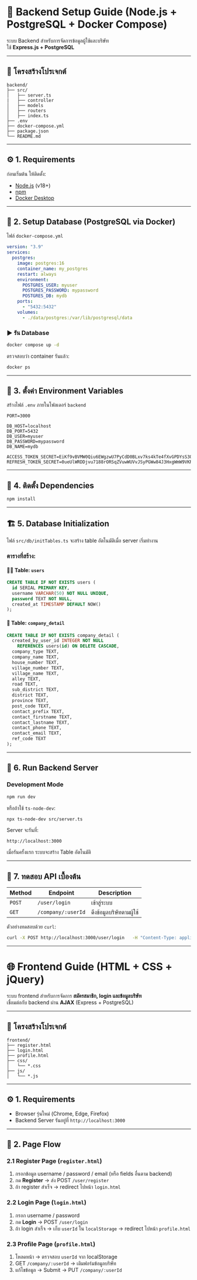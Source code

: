 # 🚀 Backend Setup Guide (Node.js + PostgreSQL + Docker Compose)

ระบบ Backend สำหรับการจัดการข้อมูลผู้ใช้และบริษัท  
ใช้ **Express.js + PostgreSQL**  

---

## 📂 โครงสร้างโปรเจกต์

```
backend/
├── src/
│   ├── server.ts
|   ├── controller
│   ├── models 
│   ├── routers
│   ├── index.ts
├── .env
├── docker-compose.yml
├── package.json
└── README.md
```

---

## ⚙️ 1. Requirements

ก่อนเริ่มต้น ให้ติดตั้ง:

- [Node.js](https://nodejs.org/) (v18+)
- [npm](https://www.npmjs.com/)
- [Docker Desktop](https://www.docker.com/products/docker-desktop/)

---

## 🐘 2. Setup Database (PostgreSQL via Docker)

ไฟล์ `docker-compose.yml`

```yaml
version: "3.9"
services:
  postgres:
    image: postgres:16
    container_name: my_postgres
    restart: always
    environment:
      POSTGRES_USER: myuser
      POSTGRES_PASSWORD: mypassword
      POSTGRES_DB: mydb
    ports:
      - "5432:5432"
    volumes:
      - ./data/postgres:/var/lib/postgresql/data
```

### ▶️ รัน Database

```bash
docker compose up -d
```

ตรวจสอบว่า container รันแล้ว:

```bash
docker ps
```

---

## 🔑 3. ตั้งค่า Environment Variables

สร้างไฟล์ `.env` ภายในโฟลเดอร์ `backend`

```env
PORT=3000

DB_HOST=localhost
DB_PORT=5432
DB_USER=myuser
DB_PASSWORD=mypassword
DB_NAME=mydb

ACCESS_TOKEN_SECRET=EiKf9vBVMW0Qiu6EWgzwU7PyCdD0BLxv7ks4kTe4fXvGPDYsS3QT3wugV4ReGopt
REFRESH_TOKEN_SECRET=0ueUlWRDDjvu7188rORSqZVuwWUVvJSyPGWw84J3HxgWmW9VKRP4RFzW2Imvb1Jr
```

---

## 💾 4. ติดตั้ง Dependencies

```bash
npm install
```

---

## 🏗️ 5. Database Initialization

ไฟล์ `src/db/initTables.ts` จะสร้าง table อัตโนมัติเมื่อ server เริ่มทำงาน

### ตารางที่สร้าง:
#### 🧍‍♂️ Table: `users`
```sql
CREATE TABLE IF NOT EXISTS users (
  id SERIAL PRIMARY KEY,
  username VARCHAR(50) NOT NULL UNIQUE,
  password TEXT NOT NULL,
  created_at TIMESTAMP DEFAULT NOW()
);
```

#### 🏢 Table: `company_detail`
```sql
CREATE TABLE IF NOT EXISTS company_detail (
  created_by_user_id INTEGER NOT NULL
    REFERENCES users(id) ON DELETE CASCADE,
  company_type TEXT,
  company_name TEXT,
  house_number TEXT,
  village_number TEXT,
  village_name TEXT,
  alley TEXT,
  road TEXT,
  sub_district TEXT,
  district TEXT,
  province TEXT,
  post_code TEXT,
  contact_prefix TEXT,
  contact_firstname TEXT,
  contact_lastname TEXT,
  contact_phone TEXT,
  contact_email TEXT,
  ref_code TEXT
);
```

---

## 🚀 6. Run Backend Server

### Development Mode
```bash
npm run dev
```

หรือถ้าใช้ `ts-node-dev`:
```bash
npx ts-node-dev src/server.ts
```

Server จะรันที่:
```
http://localhost:3000
```

เมื่อรันครั้งแรก ระบบจะสร้าง Table อัตโนมัติ

---

## 🧪 7. ทดสอบ API เบื้องต้น

| Method | Endpoint | Description |
|--------|-----------|-------------|
| `POST` | `/user/login` | เข้าสู่ระบบ |
| `GET`  | `/company/:userId` | ดึงข้อมูลบริษัทตามผู้ใช้ |


ตัวอย่างทดสอบด้วย `curl`:
```bash
curl -X POST http://localhost:3000/user/login   -H "Content-Type: application/json"   -d '{"username":"admin","password":"1234"}'
```
---
# 🌐 Frontend Guide (HTML + CSS + jQuery)

ระบบ frontend สำหรับการจัดการ **สมัครสมาชิก, login และข้อมูลบริษัท**  
เชื่อมต่อกับ backend ผ่าน **AJAX** (Express + PostgreSQL)

---

## 📂 โครงสร้างโปรเจกต์

```
frontend/
├── register.html
├── login.html
├── profile.html
├── css/
│   └── *.css
├── js/
│   └── *.js
```

---

## ⚙️ 1. Requirements

- Browser รุ่นใหม่ (Chrome, Edge, Firefox)
- Backend Server รันอยู่ที่ `http://localhost:3000`

---

## 📝 2. Page Flow

### 2.1 Register Page (`register.html`)

1. กรอกข้อมูล username / password / email (หรือ fields อื่นตาม backend)  
2. กด **Register** → ส่ง POST `/user/register`  
3. ถ้า register สำเร็จ → redirect ไปหน้า `login.html`


### 2.2 Login Page (`login.html`)

1. กรอก username / password  
2. กด **Login** → POST `/user/login`  
3. ถ้า login สำเร็จ → เก็บ `userId` ใน `localStorage` → redirect ไปหน้า `profile.html`

### 2.3 Profile Page (`profile.html`)

1. โหลดหน้า → ตรวจสอบ `userId` จาก localStorage  
2. GET `/company/:userId` → เติมฟอร์มข้อมูลบริษัท  
3. แก้ไขข้อมูล → Submit → PUT `/company/:userId`

